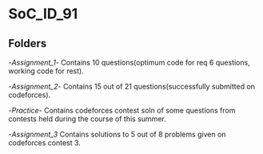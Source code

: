 # SoC_ID_91

## Folders

-*Assignment_1*- Contains 10 questions(optimum code for req 6 questions, working code for rest).

-*Assignment_2*- Contains 15 out of  21 questions(successfully submitted on codeforces).

-*Practice*- Contains codeforces contest soln of some questions from contests held during the course of this summer.

-*Assignment_3* Contains solutions to 5 out of 8 problems given on codeforces contest 3.